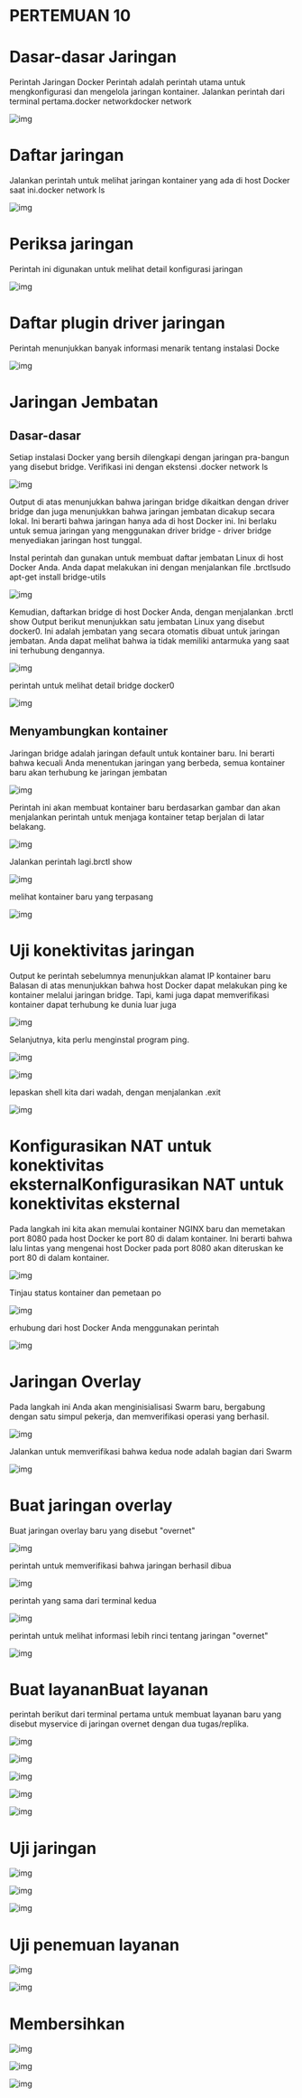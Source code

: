 # PERTEMUAN 10
 # Dasar-dasar Jaringan
 
Perintah Jaringan Docker
Perintah adalah perintah utama untuk mengkonfigurasi dan mengelola jaringan kontainer. Jalankan perintah dari terminal pertama.docker networkdocker network

![img](foto/1.png)

# Daftar jaringan

Jalankan perintah untuk melihat jaringan kontainer yang ada di host Docker saat ini.docker network ls

![img](foto/2.png)

# Periksa jaringan

Perintah ini digunakan untuk melihat detail konfigurasi jaringan

![img](foto/3.png)

# Daftar plugin driver jaringan
Perintah menunjukkan banyak informasi menarik tentang instalasi Docke

![img](foto/4.png)

# Jaringan Jembatan
## Dasar-dasar

Setiap instalasi Docker yang bersih dilengkapi dengan jaringan pra-bangun yang disebut bridge. Verifikasi ini dengan ekstensi .docker network ls

![img](foto/5.png)

Output di atas menunjukkan bahwa jaringan bridge dikaitkan dengan driver bridge dan juga menunjukkan bahwa jaringan jembatan dicakup secara lokal. Ini berarti bahwa jaringan hanya ada di host Docker ini. Ini berlaku untuk semua jaringan yang menggunakan driver bridge - driver bridge menyediakan jaringan host tunggal.

Instal perintah dan gunakan untuk membuat daftar jembatan Linux di host Docker Anda. Anda dapat melakukan ini dengan menjalankan file .brctlsudo apt-get install bridge-utils

![img](foto/6.png)

Kemudian, daftarkan bridge di host Docker Anda, dengan menjalankan .brctl show
Output berikut menunjukkan satu jembatan Linux yang disebut docker0. Ini adalah jembatan yang secara otomatis dibuat untuk jaringan jembatan. Anda dapat melihat bahwa ia tidak memiliki antarmuka yang saat ini terhubung dengannya.

![img](foto/7.png)

perintah untuk melihat detail bridge docker0

![img](foto/8.png)

## Menyambungkan kontainer

Jaringan bridge adalah jaringan default untuk kontainer baru. Ini berarti bahwa kecuali Anda menentukan jaringan yang berbeda, semua kontainer baru akan terhubung ke jaringan jembatan

![img](foto/9.png)

Perintah ini akan membuat kontainer baru berdasarkan gambar dan akan menjalankan perintah untuk menjaga kontainer tetap berjalan di latar belakang.

![img](foto/10.png)

Jalankan perintah lagi.brctl show

![img](foto/11.png)

melihat kontainer baru yang terpasang

![img](foto/12.png)

# Uji konektivitas jaringan

Output ke perintah sebelumnya menunjukkan alamat IP kontainer baru
Balasan di atas menunjukkan bahwa host Docker dapat melakukan ping ke kontainer melalui jaringan bridge. Tapi, kami juga dapat memverifikasi kontainer dapat terhubung ke dunia luar juga

![img](foto/13.png)

Selanjutnya, kita perlu menginstal program ping.

![img](foto/14.png)

![img](foto/15.png)

lepaskan shell kita dari wadah, dengan menjalankan .exit

![img](foto/16.png)

# Konfigurasikan NAT untuk konektivitas eksternalKonfigurasikan NAT untuk konektivitas eksternal

Pada langkah ini kita akan memulai kontainer NGINX baru dan memetakan port 8080 pada host Docker ke port 80 di dalam kontainer. Ini berarti bahwa lalu lintas yang mengenai host Docker pada port 8080 akan diteruskan ke port 80 di dalam kontainer.

![img](foto/17.png)

Tinjau status kontainer dan pemetaan po

![img](foto/18.png)

erhubung dari host Docker Anda menggunakan perintah

![img](foto/19.png)

# Jaringan Overlay

Pada langkah ini Anda akan menginisialisasi Swarm baru, bergabung dengan satu simpul pekerja, dan memverifikasi operasi yang berhasil.

![img](foto/20.png)

Jalankan untuk memverifikasi bahwa kedua node adalah bagian dari Swarm

![img](foto/21.png)

# Buat jaringan overlay

Buat jaringan overlay baru yang disebut "overnet" 

![img](foto/22.png)

perintah untuk memverifikasi bahwa jaringan berhasil dibua

![img](foto/23.png)

perintah yang sama dari terminal kedua

![img](foto/24.png)

perintah untuk melihat informasi lebih rinci tentang jaringan "overnet"

![img](foto/25.png)

# Buat layananBuat layanan

perintah berikut dari terminal pertama untuk membuat layanan baru yang disebut myservice di jaringan overnet dengan dua tugas/replika.

![img](foto/26.png)

![img](foto/27.png)

![img](foto/28.png)

![img](foto/29.png)

![img](foto/30.png)

# Uji jaringan

![img](foto/31.png)

![img](foto/32.png)

![img](foto/33.png)

# Uji penemuan layanan

![img](foto/34.png)

![img](foto/35.png)

# Membersihkan

![img](foto/36.png)

![img](foto/37.png)

![img](foto/38.png)

